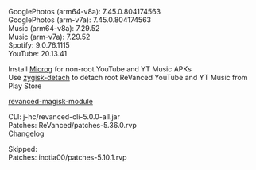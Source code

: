 GooglePhotos (arm64-v8a): 7.45.0.804174563  
GooglePhotos (arm-v7a): 7.45.0.804174563  
Music (arm64-v8a): 7.29.52  
Music (arm-v7a): 7.29.52  
Spotify: 9.0.76.1115  
YouTube: 20.13.41  

Install [Microg](https://github.com/ReVanced/GmsCore/releases) for non-root YouTube and YT Music APKs  
Use [zygisk-detach](https://github.com/j-hc/zygisk-detach) to detach root ReVanced YouTube and YT Music from Play Store  

[revanced-magisk-module](https://github.com/j-hc/revanced-magisk-module)
  
CLI: j-hc/revanced-cli-5.0.0-all.jar  
Patches: ReVanced/patches-5.36.0.rvp  
[Changelog](https://github.com/ReVanced/revanced-patches/releases/tag/v5.36.0)  

Skipped:  
Patches: inotia00/patches-5.10.1.rvp      
